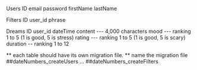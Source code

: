 Users
ID
email
password
firstName
lastName

Filters
ID
user_id
phrase

Dreams
ID
user_id
dateTime
content --- 4,000 characters
mood --- ranking 1 to 5 (1 is good, 5 is stress)
rating --- ranking 1 to 5 (1 is good, 5 is scary)
duration -- ranking 1 to 12

** each table should have its own migration file.
** name the migration file ##dateNumbers_createUsers ... ##dateNumbers_createFilters
